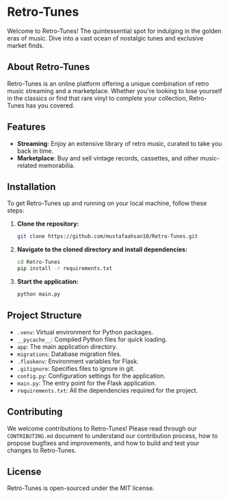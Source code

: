 # Retro-Tunes

Welcome to Retro-Tunes! The quintessential spot for indulging in the golden eras of music. Dive into a vast ocean of nostalgic tunes and exclusive market finds.

## About Retro-Tunes

Retro-Tunes is an online platform offering a unique combination of retro music streaming and a marketplace. Whether you're looking to lose yourself in the classics or find that rare vinyl to complete your collection, Retro-Tunes has you covered.

## Features

- **Streaming**: Enjoy an extensive library of retro music, curated to take you back in time.
- **Marketplace**: Buy and sell vintage records, cassettes, and other music-related memorabilia.
  
## Installation

To get Retro-Tunes up and running on your local machine, follow these steps:

1. **Clone the repository:**
   ```bash
   git clone https://github.com/mustafaahsan10/Retro-Tunes.git
   ```

2. **Navigate to the cloned directory and install dependencies:**
   ```bash
   cd Retro-Tunes
   pip install -r requirements.txt
   ```

3. **Start the application:**
   ```bash
   python main.py
   ```

## Project Structure

- `.venv`: Virtual environment for Python packages.
- `__pycache__`: Compiled Python files for quick loading.
- `app`: The main application directory.
- `migrations`: Database migration files.
- `.flaskenv`: Environment variables for Flask.
- `.gitignore`: Specifies files to ignore in git.
- `config.py`: Configuration settings for the application.
- `main.py`: The entry point for the Flask application.
- `requirements.txt`: All the dependencies required for the project.

## Contributing

We welcome contributions to Retro-Tunes! Please read through our `CONTRIBUTING.md` document to understand our contribution process, how to propose bugfixes and improvements, and how to build and test your changes to Retro-Tunes.

## License

Retro-Tunes is open-sourced under the MIT license.
